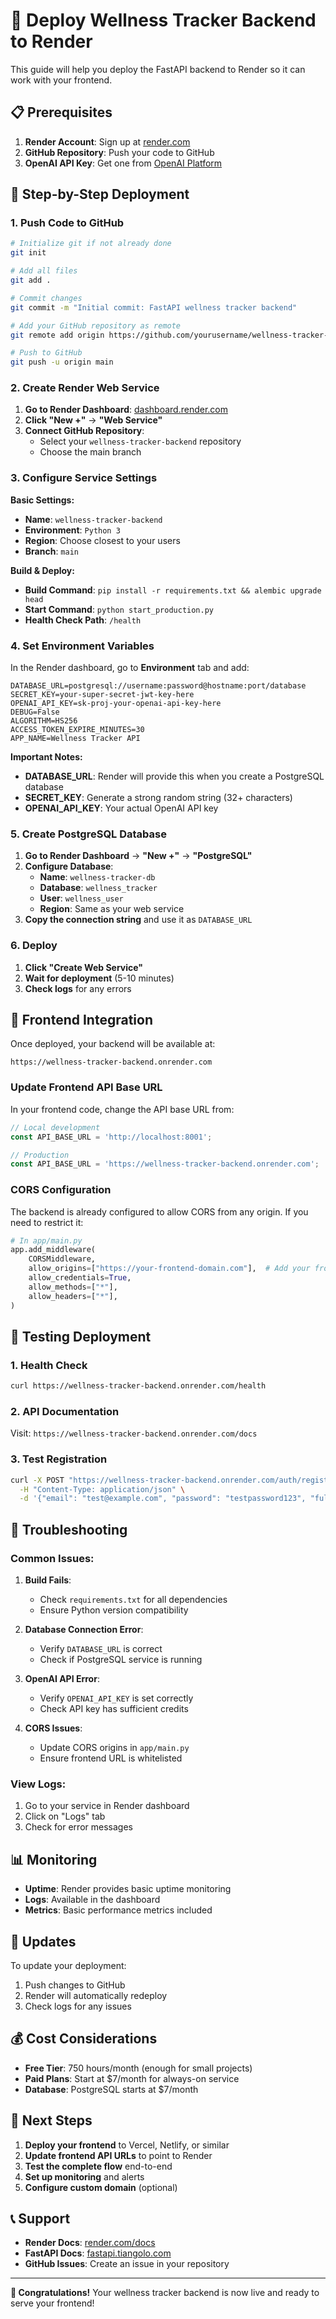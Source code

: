 # 🚀 Deploy Wellness Tracker Backend to Render

This guide will help you deploy the FastAPI backend to Render so it can work with your frontend.

## 📋 Prerequisites

1. **Render Account**: Sign up at [render.com](https://render.com)
2. **GitHub Repository**: Push your code to GitHub
3. **OpenAI API Key**: Get one from [OpenAI Platform](https://platform.openai.com)

## 🔧 Step-by-Step Deployment

### 1. Push Code to GitHub

```bash
# Initialize git if not already done
git init

# Add all files
git add .

# Commit changes
git commit -m "Initial commit: FastAPI wellness tracker backend"

# Add your GitHub repository as remote
git remote add origin https://github.com/yourusername/wellness-tracker-backend.git

# Push to GitHub
git push -u origin main
```

### 2. Create Render Web Service

1. **Go to Render Dashboard**: [dashboard.render.com](https://dashboard.render.com)
2. **Click "New +"** → **"Web Service"**
3. **Connect GitHub Repository**:
   - Select your `wellness-tracker-backend` repository
   - Choose the main branch

### 3. Configure Service Settings

**Basic Settings:**
- **Name**: `wellness-tracker-backend`
- **Environment**: `Python 3`
- **Region**: Choose closest to your users
- **Branch**: `main`

**Build & Deploy:**
- **Build Command**: `pip install -r requirements.txt && alembic upgrade head`
- **Start Command**: `python start_production.py`
- **Health Check Path**: `/health`

### 4. Set Environment Variables

In the Render dashboard, go to **Environment** tab and add:

```
DATABASE_URL=postgresql://username:password@hostname:port/database
SECRET_KEY=your-super-secret-jwt-key-here
OPENAI_API_KEY=sk-proj-your-openai-api-key-here
DEBUG=False
ALGORITHM=HS256
ACCESS_TOKEN_EXPIRE_MINUTES=30
APP_NAME=Wellness Tracker API
```

**Important Notes:**
- **DATABASE_URL**: Render will provide this when you create a PostgreSQL database
- **SECRET_KEY**: Generate a strong random string (32+ characters)
- **OPENAI_API_KEY**: Your actual OpenAI API key

### 5. Create PostgreSQL Database

1. **Go to Render Dashboard** → **"New +"** → **"PostgreSQL"**
2. **Configure Database**:
   - **Name**: `wellness-tracker-db`
   - **Database**: `wellness_tracker`
   - **User**: `wellness_user`
   - **Region**: Same as your web service
3. **Copy the connection string** and use it as `DATABASE_URL`

### 6. Deploy

1. **Click "Create Web Service"**
2. **Wait for deployment** (5-10 minutes)
3. **Check logs** for any errors

## 🔗 Frontend Integration

Once deployed, your backend will be available at:
```
https://wellness-tracker-backend.onrender.com
```

### Update Frontend API Base URL

In your frontend code, change the API base URL from:
```javascript
// Local development
const API_BASE_URL = 'http://localhost:8001';

// Production
const API_BASE_URL = 'https://wellness-tracker-backend.onrender.com';
```

### CORS Configuration

The backend is already configured to allow CORS from any origin. If you need to restrict it:

```python
# In app/main.py
app.add_middleware(
    CORSMiddleware,
    allow_origins=["https://your-frontend-domain.com"],  # Add your frontend URL
    allow_credentials=True,
    allow_methods=["*"],
    allow_headers=["*"],
)
```

## 🧪 Testing Deployment

### 1. Health Check
```bash
curl https://wellness-tracker-backend.onrender.com/health
```

### 2. API Documentation
Visit: `https://wellness-tracker-backend.onrender.com/docs`

### 3. Test Registration
```bash
curl -X POST "https://wellness-tracker-backend.onrender.com/auth/register" \
  -H "Content-Type: application/json" \
  -d '{"email": "test@example.com", "password": "testpassword123", "full_name": "Test User"}'
```

## 🔧 Troubleshooting

### Common Issues:

1. **Build Fails**:
   - Check `requirements.txt` for all dependencies
   - Ensure Python version compatibility

2. **Database Connection Error**:
   - Verify `DATABASE_URL` is correct
   - Check if PostgreSQL service is running

3. **OpenAI API Error**:
   - Verify `OPENAI_API_KEY` is set correctly
   - Check API key has sufficient credits

4. **CORS Issues**:
   - Update CORS origins in `app/main.py`
   - Ensure frontend URL is whitelisted

### View Logs:
1. Go to your service in Render dashboard
2. Click on "Logs" tab
3. Check for error messages

## 📊 Monitoring

- **Uptime**: Render provides basic uptime monitoring
- **Logs**: Available in the dashboard
- **Metrics**: Basic performance metrics included

## 🔄 Updates

To update your deployment:
1. Push changes to GitHub
2. Render will automatically redeploy
3. Check logs for any issues

## 💰 Cost Considerations

- **Free Tier**: 750 hours/month (enough for small projects)
- **Paid Plans**: Start at $7/month for always-on service
- **Database**: PostgreSQL starts at $7/month

## 🎯 Next Steps

1. **Deploy your frontend** to Vercel, Netlify, or similar
2. **Update frontend API URLs** to point to Render
3. **Test the complete flow** end-to-end
4. **Set up monitoring** and alerts
5. **Configure custom domain** (optional)

## 📞 Support

- **Render Docs**: [render.com/docs](https://render.com/docs)
- **FastAPI Docs**: [fastapi.tiangolo.com](https://fastapi.tiangolo.com)
- **GitHub Issues**: Create an issue in your repository

---

**🎉 Congratulations!** Your wellness tracker backend is now live and ready to serve your frontend!